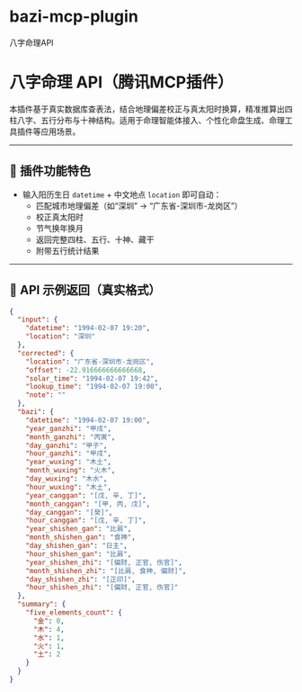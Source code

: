 # bazi-mcp-plugin
八字命理API
# 八字命理 API（腾讯MCP插件）

本插件基于真实数据库查表法，结合地理偏差校正与真太阳时换算，精准推算出四柱八字、五行分布与十神结构。适用于命理智能体接入、个性化命盘生成、命理工具插件等应用场景。

---

## 🚀 插件功能特色

- 输入阳历生日 `datetime` + 中文地点 `location` 即可自动：
  - 匹配城市地理偏差（如“深圳” → “广东省-深圳市-龙岗区”）
  - 校正真太阳时
  - 节气换年换月
  - 返回完整四柱、五行、十神、藏干
  - 附带五行统计结果

---

## 🧪 API 示例返回（真实格式）

```json
{
  "input": {
    "datetime": "1994-02-07 19:20",
    "location": "深圳"
  },
  "corrected": {
    "location": "广东省-深圳市-龙岗区",
    "offset": -22.916666666666668,
    "solar_time": "1994-02-07 19:42",
    "lookup_time": "1994-02-07 19:00",
    "note": ""
  },
  "bazi": {
    "datetime": "1994-02-07 19:00",
    "year_ganzhi": "甲戌",
    "month_ganzhi": "丙寅",
    "day_ganzhi": "甲子",
    "hour_ganzhi": "甲戌",
    "year_wuxing": "木土",
    "month_wuxing": "火木",
    "day_wuxing": "木水",
    "hour_wuxing": "木土",
    "year_canggan": "[戊, 辛, 丁]",
    "month_canggan": "[甲, 丙, 戊]",
    "day_canggan": "[癸]",
    "hour_canggan": "[戊, 辛, 丁]",
    "year_shishen_gan": "比肩",
    "month_shishen_gan": "食神",
    "day_shishen_gan": "日主",
    "hour_shishen_gan": "比肩",
    "year_shishen_zhi": "[偏财, 正官, 伤官]",
    "month_shishen_zhi": "[比肩, 食神, 偏财]",
    "day_shishen_zhi": "[正印]",
    "hour_shishen_zhi": "[偏财, 正官, 伤官]"
  },
  "summary": {
    "five_elements_count": {
      "金": 0,
      "木": 4,
      "水": 1,
      "火": 1,
      "土": 2
    }
  }
}
